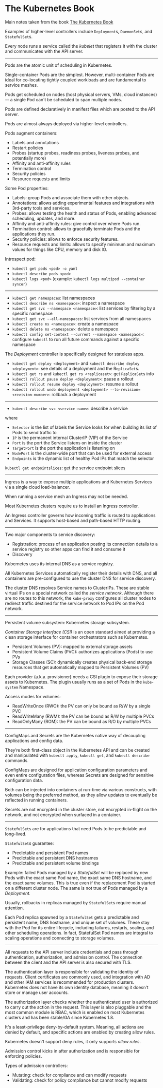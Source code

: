 # The Kubernetes Book

Main notes taken from the book [The Kubernetes Book](https://leanpub.com/thekubernetesbook)

Examples of higher-level controllers include `Deployment`s, `DaemonSet`s, and `StatefulSet`s.

Every node runs a service called the _kubelet_ that registers it with the cluster and communicates with the API server.

----

Pods are the atomic unit of scheduling in Kubernetes.

Single-container Pods are the simplest. However, multi-container Pods are ideal for co-locating tightly coupled
workloads and are fundamental to service meshes.

Pods get scheduled on nodes (host physical servers, VMs, cloud instances) -- a single Pod can't be scheduled to span
multiple nodes.

Pods are defined declaratively in manifest files which are posted to the API server.

Pods are almost always deployed via higher-level controllers.

Pods augment containers:

- Labels and annotations
- Restart policies
- Probes (startup probes, readiness probes, liveness probes, and potentially more)
- Affinity and anti-affinity rules
- Termination control
- Security policies
- Resource requests and limits

Some Pod properties:

- Labels: group Pods and associate them with other objects.
- Annotations: allows adding experimental features and integrations with 3rd-party tools and services.
- Probes: allows testing the health and status of Pods, enabling advanced scheduling, updates, and more.
- Affinity and anti-affinity rules: give control over where Pods run.
- Termination control: allows to gracefully terminate Pods and the applications they run.
- Security policies: allows to enforce security features.
- Resource requests and limits: allows to specify minimum and maximum values for things like CPU, memory and disk IO.

Introspect pod:

- `kubectl get pods <pod> -o yaml`
- `kubectl describe pods <pod>`
- `kubectl logs <pod>` (example: `kubectl logs multipod --container syncer`)

----

- `kubectl get namespaces`: list namespaces
- `kubectl describe ns <namespace>`: inspect a namespace
- `kubectl get svc --namespace <namespace>`: list services by filtering by a specific namespace
- `kubectl get svc --all-namespaces`: list services from all namespaces
- `kubectl create ns <namespace>`: create a namespace
- `kubectl delete ns <namespace>`: delete a namespace
- `kubectl config set-context --current --namespace <namespace>`: configure `kubectl` to run all future commands
  against a specific namespace

The _Deployment_ controller is specifically designed for stateless apps.

- `kubectl get deploy <deployment>` and `kubectl describe deploy <deployment>`: see details of a deployment and the
  R`eplicaSet`s.
- `kubectl get rs` and `kubectl get rs <replicaset>`: get `ReplicaSet`s info
- `kubectl rollout pause deploy <deployment>`: pause a rollout
- `kubectl rollout resume deploy <deployment>`: resume a rollout
- `kubectl rollout undo deployment <deployment> --to-revision=<revision-number>`: rollback a deployment

----

- `kubectl describe svc <service-name>`: describe a service

where

- `Selector` is the list of labels the Service looks for when building its list of Pods to send traffic to
- `IP` is the permanent internal ClusterIP (VIP) of the Service
- `Port` is the port the Service listens on inside the cluster
- `TargetPort` is the port the application is listening on
- `NodePort` is the cluster-wide port that can be used for external access
- `Endpoints` is the dynamic list of healthy Pod IPs that match the selector

`kubectl get endpointslices`: get the service endpoint slices

----

Ingress is a way to expose multiple applications and Kubernetes Services via a single cloud load-balancer.

When running a service mesh an Ingress may not be needed.

Most Kubernetes clusters require us to install an Ingress controller.

An Ingress controller governs how incoming traffic is routed to applications and Services. It supports host-based and
path-based HTTP routing.

----

Two major components to service discovery:

- Registration: process of an application posting its connection details to a service registry so other apps can find it
  and consume it
- Discovery

Kubernetes uses its internal DNS as a service registry.

All Kubernetes Services automatically register their details with DNS, and all containers are pre-configured to use the
cluster DNS for service discovery.

The cluster DNS resolves Service names to ClusterIPs. These are stable virtual IPs on a special network called the
_service network_. Although there are no routes to this network, the `kube-proxy` configures all cluster nodes to
redirect traffic destined for the service network to Pod IPs on the Pod network.

----

Persistent volume subsystem: Kubernetes storage subsystem.

_Container Storage Interface (CSI)_ is an open standard aimed at providing a clean storage interface for container
orchestrators such as Kubernetes.

- Persistent Volumes (PV): mapped to external storage assets
- Persistent Volume Claims (PVC): authorizes applications (Pods) to use PVs
- Storage Classes (SC): dynamically creates physical back-end storage resources that get automatically mapped to
  Persistent Volumes (PV)

Each provider (a.k.a. provisioner) needs a CSI plugin to expose their storage assets to Kubernetes. The plugin
usually runs as a set of Pods in the `kube-system` Namespace.

Access modes for volumes:

- ReadWriteOnce (RWO): the PV can only be bound as R/W by a single PVC
- ReadWriteMany (RWM): the PV can be bound as R/W by multiple PVCs
- ReadOnlyMany (ROM): the PV can be bound as R/O by multiple PVCs

----

ConfigMaps and Secrets are the Kubernetes native way of decoupling applications and config data.

They’re both first-class object in the Kubernetes API and can be created and manipulated with `kubectl apply`,
`kubectl get`, and `kubectl describe` commands.

ConfigMaps are designed for application configuration parameters and even entire configuration files, whereas Secrets
are designed for sensitive configuration data.

Both can be injected into containers at run-time via various constructs, with volumes being the preferred method,
as they allow updates to eventually be reflected in running containers.

Secrets are not encrypted in the cluster store, not encrypted in-flight on the network, and not encrypted when surfaced
in a container.

----

`StatefulSet`s are for applications that need Pods to be predictable and long-lived.

`StatefulSet`s guarantee:

- Predictable and persistent Pod names
- Predictable and persistent DNS hostnames
- Predictable and persistent volume bindings

Example: failed Pods managed by a _StatefulSet_ will be replaced by new Pods with the exact same Pod name, the exact
same DNS hostname, and the exact same volumes. This is true even if the replacement Pod is started on a different
cluster node. The same is not true of Pods managed by a _Deployment_.

Usually, rollbacks in replicas managed by `StatefulSet`s require manual attention.

Each Pod replica spawned by a `StatefulSet` gets a predictable and persistent name, DNS hostname, and unique set of
volumes. These stay with the Pod for its entire lifecycle, including failures, restarts, scaling, and other scheduling
operations. In fact, StatefulSet Pod names are integral to scaling operations and connecting to storage volumes.

----

All requests to the API server include credentials and pass through authentication, authorization, and admission
control. The connection between the client and the API server is also secured with TLS.

The authentication layer is responsible for validating the identity of requests. Client certificates are commonly used,
and integration with AD and other IAM services is recommended for production clusters. Kubernetes does not have its own
identity database, meaning it doesn't store or manage user accounts.

The authorization layer checks whether the authenticated user is authorized to carry out the action in the request.
This layer is also pluggable and the most common module is RBAC, which is enabled on most Kubernetes clusters and has
been stable/GA since Kubernetes 1.8.

It's a least-privilege deny-by-default system. Meaning, all actions are denied by default, and specific actions are
enabled by creating allow rules.

Kubernetes doesn't support deny rules, it only supports _allow rules_.

Admission control kicks in after authorization and is responsible for enforcing policies.

Types of admission controllers:

- Mutating: check for compliance and can modify requests
- Validating: check for policy compliance but cannot modify requests
